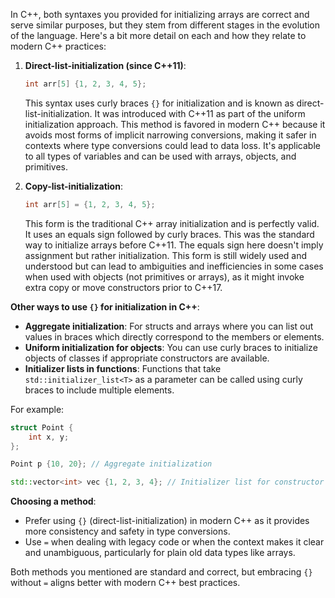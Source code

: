 In C++, both syntaxes you provided for initializing arrays are correct and serve similar purposes, but they stem from different stages in the evolution of the language. Here's a bit more detail on each and how they relate to modern C++ practices:

1. **Direct-list-initialization (since C++11)**:
   ```cpp
   int arr[5] {1, 2, 3, 4, 5};
   ```
   This syntax uses curly braces `{}` for initialization and is known as direct-list-initialization. It was introduced with C++11 as part of the uniform initialization approach. This method is favored in modern C++ because it avoids most forms of implicit narrowing conversions, making it safer in contexts where type conversions could lead to data loss. It's applicable to all types of variables and can be used with arrays, objects, and primitives.

2. **Copy-list-initialization**:
   ```cpp
   int arr[5] = {1, 2, 3, 4, 5};
   ```
   This form is the traditional C++ array initialization and is perfectly valid. It uses an equals sign followed by curly braces. This was the standard way to initialize arrays before C++11. The equals sign here doesn't imply assignment but rather initialization. This form is still widely used and understood but can lead to ambiguities and inefficiencies in some cases when used with objects (not primitives or arrays), as it might invoke extra copy or move constructors prior to C++17.

**Other ways to use `{}` for initialization in C++**:
- **Aggregate initialization**: For structs and arrays where you can list out values in braces which directly correspond to the members or elements.
- **Uniform initialization for objects**: You can use curly braces to initialize objects of classes if appropriate constructors are available.
- **Initializer lists in functions**: Functions that take `std::initializer_list<T>` as a parameter can be called using curly braces to include multiple elements.

For example:
```cpp
struct Point {
    int x, y;
};

Point p {10, 20}; // Aggregate initialization

std::vector<int> vec {1, 2, 3, 4}; // Initializer list for constructor
```

**Choosing a method**:
- Prefer using `{}` (direct-list-initialization) in modern C++ as it provides more consistency and safety in type conversions.
- Use `=` when dealing with legacy code or when the context makes it clear and unambiguous, particularly for plain old data types like arrays.

Both methods you mentioned are standard and correct, but embracing `{}` without `=` aligns better with modern C++ best practices.